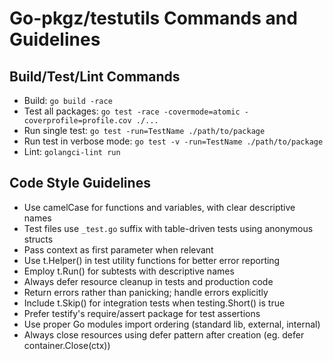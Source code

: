 # Go-pkgz/testutils Commands and Guidelines

## Build/Test/Lint Commands
- Build: `go build -race`
- Test all packages: `go test -race -covermode=atomic -coverprofile=profile.cov ./...`
- Run single test: `go test -run=TestName ./path/to/package`
- Run test in verbose mode: `go test -v -run=TestName ./path/to/package`
- Lint: `golangci-lint run`

## Code Style Guidelines
- Use camelCase for functions and variables, with clear descriptive names
- Test files use `_test.go` suffix with table-driven tests using anonymous structs
- Pass context as first parameter when relevant
- Use t.Helper() in test utility functions for better error reporting
- Employ t.Run() for subtests with descriptive names
- Always defer resource cleanup in tests and production code
- Return errors rather than panicking; handle errors explicitly
- Include t.Skip() for integration tests when testing.Short() is true
- Prefer testify's require/assert package for test assertions
- Use proper Go modules import ordering (standard lib, external, internal)
- Always close resources using defer pattern after creation (eg. defer container.Close(ctx))